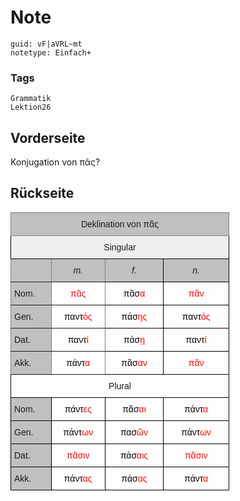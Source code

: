 # Note
```
guid: vF|aVRL~mt
notetype: Einfach+
```

### Tags
```
Grammatik
Lektion26
```

## Vorderseite
Konjugation von πᾶς?

## Rückseite
<style type="text/css">
.tg  {border-collapse:collapse;border-spacing:0;}
.tg td{border-color:black;border-style:solid;border-width:1px;font-family:Arial, sans-serif;font-size:14px;
  overflow:hidden;padding:10px 5px;word-break:normal;}
.tg th{border-color:black;border-style:solid;border-width:1px;font-family:Arial, sans-serif;font-size:14px;
  font-weight:normal;overflow:hidden;padding:10px 5px;word-break:normal;}
.tg .tg-uqo3{background-color:#efefef;text-align:center;vertical-align:top}
.tg .tg-34fe{background-color:#c0c0c0;border-color:inherit;text-align:center;vertical-align:top}
.tg .tg-baqh{text-align:center;vertical-align:top}
.tg .tg-llyw{background-color:#c0c0c0;border-color:inherit;text-align:left;vertical-align:top}
.tg .tg-f8tx{color:#000000;text-align:center;vertical-align:top}
.tg .tg-aq4l{background-color:#c0c0c0;border-color:inherit;font-style:italic;text-align:center;vertical-align:top}
.tg .tg-6qw1{background-color:#c0c0c0;text-align:center;vertical-align:top}
.tg .tg-ml2k{border-color:inherit;color:#000000;text-align:center;vertical-align:top}
.tg .tg-y6fn{background-color:#c0c0c0;text-align:left;vertical-align:top}
</style>
<table class="tg" style="undefined;table-layout: fixed; width: 350px">
<colgroup>
<col style="width: 65px">
<col style="width: 86px">
<col style="width: 94px">
<col style="width: 105px">
</colgroup>
<thead>
<tr>
<th class="tg-34fe" colspan="4">Deklination von πᾶς </th>
</tr>
</thead>
<tbody>
<tr>
<td class="tg-uqo3" colspan="4">Singular</td>
</tr>
<tr>
<td class="tg-llyw"></td>
<td class="tg-aq4l">m.</td>
<td class="tg-6qw1"><span style="font-style:italic">f.</span></td>
<td class="tg-6qw1"><span style="font-style:italic">n.</span></td>
</tr>
<tr>
<td class="tg-llyw">Nom.</td>
<td class="tg-ml2k"><span style="color:#FE0000">πᾶς</span></td>
<td class="tg-f8tx">πᾶσ<span style="color:#FE0000">α</span></td>
<td class="tg-f8tx"><span style="color:#FE0000">πᾶν</span></td>
</tr>
<tr>
<td class="tg-llyw">Gen.</td>
<td class="tg-ml2k">παν<span style="color:#000">τ</span><span style="color:#FE0000">ός</span></td>
<td class="tg-f8tx">πάσ<span style="color:#FE0000">ης</span></td>
<td class="tg-f8tx">παντ<span style="color:#FE0000">ός</span></td>
</tr>
<tr>
<td class="tg-llyw">Dat.</td>
<td class="tg-ml2k">παν<span style="color:#000">τ</span><span style="color:#FE0000">ί</span></td>
<td class="tg-f8tx">πάσ<span style="color:#FE0000">ῃ</span></td>
<td class="tg-f8tx">παντ<span style="color:#FE0000">ί</span></td>
</tr>
<tr>
<td class="tg-llyw">Akk.</td>
<td class="tg-ml2k">πάν<span style="color:#000">τ</span><span style="color:#FE0000">α</span></td>
<td class="tg-f8tx">πᾶσ<span style="color:#FE0000">αν</span></td>
<td class="tg-f8tx"><span style="color:#FE0000">πᾶν</span></td>
</tr>
<tr>
<td class="tg-baqh" colspan="4">Plural</td>
</tr>
<tr>
<td class="tg-y6fn">Nom.</td>
<td class="tg-f8tx">πάντ<span style="color:#FE0000">ες</span></td>
<td class="tg-f8tx">πᾶσ<span style="color:#FE0000">αι</span></td>
<td class="tg-f8tx">πάντ<span style="color:#FE0000">α</span></td>
</tr>
<tr>
<td class="tg-y6fn">Gen.</td>
<td class="tg-f8tx">πάντ<span style="color:#FE0000">ων</span></td>
<td class="tg-f8tx">πασ<span style="color:#FE0000">ῶν</span></td>
<td class="tg-f8tx">πάντ<span style="color:#FE0000">ων</span></td>
</tr>
<tr>
<td class="tg-y6fn">Dat.</td>
<td class="tg-f8tx"><span style="color:#FE0000">πᾶσιν</span></td>
<td class="tg-f8tx">πάσ<span style="color:#FE0000">αις</span></td>
<td class="tg-f8tx"><span style="color:#FE0000">πᾶσιν</span></td>
</tr>
<tr>
<td class="tg-y6fn">Akk.</td>
<td class="tg-f8tx">πάντ<span style="color:#FE0000">ας</span></td>
<td class="tg-f8tx">πάσ<span style="color:#FE0000">ας</span></td>
<td class="tg-f8tx">πάντ<span style="color:#FE0000">α</span></td>
</tr>
</tbody>
</table>
